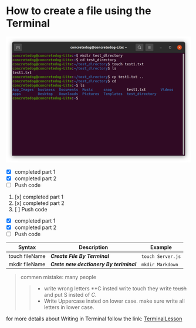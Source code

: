 # How to create a file using the Terminal



![Terminal image](image-3.png)



- [x] completed part 1
- [x] completed part 2
- [ ] Push code

1. [x] completed part 1
2. [x] completed part 2
3. [ ] Push code
* [x] completed part 1
* [x] completed part 2
* [ ] Push code

| Syntax | Description |Example
| ------ | ----------- |----------
| touch fileName | ***Create File By Terminal*** | `touch Server.js`
| mkdir fileName | ***Crete new dectionery By teriminal*** | `mkdir Markdown`


> commen mistake: many people 
>> * write wrong letters **C insted write touch they write ~~toush~~ and put S insted of *C*.
>>*   Write Uppercase insted on lower case. make sure write all letters in lower case.


for more details about Writing in Terminal follow the link:
 [TerminalLesson](https://github.com/microsoft/terminal)
